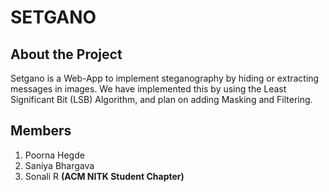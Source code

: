 # SETGANO
## About the Project
Setgano is a Web-App to implement steganography by hiding or extracting messages in images. We have implemented this by using the Least Significant Bit (LSB) Algorithm, and plan on adding Masking and Filtering. 
## Members
1. Poorna Hegde
2. Saniya Bhargava
3. Sonali R
**(ACM NITK Student Chapter)**
